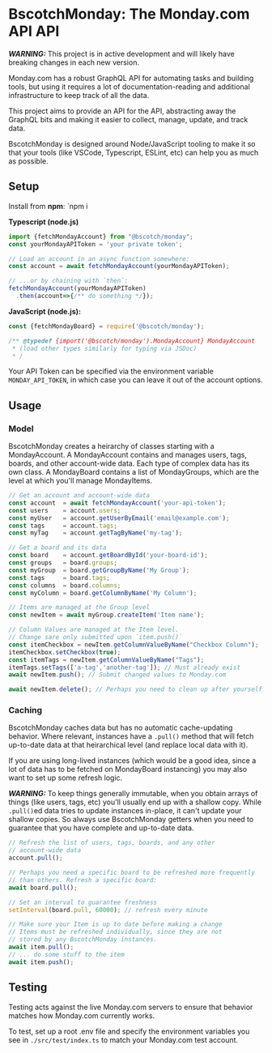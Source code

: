 # BscotchMonday: The Monday.com API API

***WARNING:*** This project is in active development
and will likely have breaking changes in each new version.

Monday.com has a robust GraphQL API for automating
tasks and building tools, but using it requires a
lot of documentation-reading and additional infrastructure
to keep track of all the data.

This project aims to provide an API for the API,
abstracting away the GraphQL bits and making it easier
to collect, manage, update, and track data.

BscotchMonday is designed around Node/JavaScript
tooling to make it so that your tools
(like VSCode, Typescript, ESLint, etc)
can help you as much as possible.

## Setup

Install from **npm**: `npm i 

**Typescript (node.js)**

```ts
import {fetchMondayAccount} from "@bscotch/monday";
const yourMondayAPIToken = 'your private token';

// Load an account in an async function somewhere:
const account = await fetchMondayAccount(yourMondayAPIToken);

// ...or by chaining with `then`:
fetchMondayAccount(yourMondayAPIToken)
  .then(account=>{/** do something */});
```

**JavaScript (node.js):**

```js
const {fetchMondayBoard} = require('@bscotch/monday');

/** @typedef {import('@bscotch/monday').MondayAccount} MondayAccount
 * (load other types similarly for typing via JSDoc)
 * /
```

Your API Token can be specified via the environment
variable `MONDAY_API_TOKEN`, in which case you can leave it
out of the account options.

## Usage

### Model

BscotchMonday creates a heirarchy of classes starting with a MondayAccount. A MondayAccount contains and manages users, tags, boards, and other account-wide data. Each type of complex data has its own class. A MondayBoard
contains a list of MondayGroups, which are the level at which
you'll manage MondayItems.

```ts
// Get an account and account-wide data
const account  = await fetchMondayAccount('your-api-token');
const users    = account.users;
const myUser   = account.getUserByEmail('email@example.com');
const tags     = account.tags;
const myTag    = account.getTagByName('my-tag');

// Get a board and its data
const board    = account.getBoardById('your-board-id');
const groups   = board.groups;
const myGroup  = board.getGroupByName('My Group');
const tags     = board.tags;
const columns  = board.columns;
const myColumn = board.getColumnByName('My Column');

// Items are managed at the Group level
const newItem = await myGroup.createItem('Item name');

// Column Values are managed at the Item level.
// Change sare only submitted upon `item.push()`
const itemCheckbox = newItem.getColumnValueByName("Checkbox Column");
itemCheckbox.setCheckbox(true);
const itemTags = newItem.getColumnValueByName("Tags");
itemTags.setTags(['a-tag','another-tag']); // Must already exist
await newItem.push(); // Submit changed values to Monday.com

await newItem.delete(); // Perhaps you need to clean up after yourself.

```

### Caching

BscotchMonday caches data but has no automatic cache-updating
behavior. Where relevant, instances have a `.pull()`
method that will fetch up-to-date data at that heirarchical level
(and replace local data with it).

If you are using long-lived instances (which would be a good idea,
since a lot of data has to be fetched on MondayBoard instancing)
you may also want to set up some refresh logic.

***WARNING:*** To keep things generally immutable, when you obtain arrays of things (like users, tags, etc) you'll usually end up with a shallow copy. While `.pull()`ed data tries to update instances in-place, it can't update your shallow copies. So always use BscotchMonday getters when you need to guarantee that you have complete and up-to-date data.

```ts
// Refresh the list of users, tags, boards, and any other
// account-wide data
account.pull();

// Perhaps you need a specific board to be refreshed more frequently
// than others. Refresh a specific board:
await board.pull();

// Set an interval to guarantee freshness
setInterval(board.pull, 60000); // refresh every minute

// Make sure your Item is up to date before making a change
// Items must be refreshed individually, since they are not
// stored by any BscotchMonday instances.
await item.pull();
// ... do some stuff to the item
await item.push();
```

## Testing

Testing acts against the live Monday.com servers to ensure
that behavior matches how Monday.com currently works.

To test, set up a root .env file and specify the environment
variables you see in `./src/test/index.ts` to match your
Monday.com test account.
